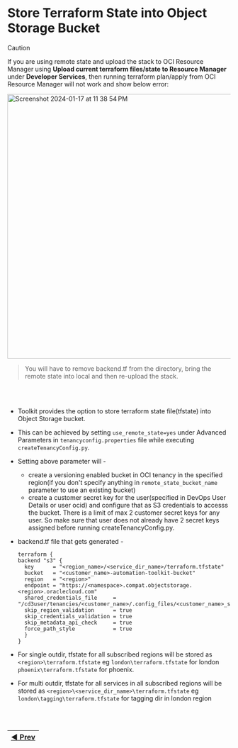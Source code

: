 # Store Terraform State into Object Storage Bucket

> [!Caution]  
> If you are using remote state and upload the stack to OCI Resource Manager using <b>Upload current terraform files/state to Resource Manager</b> under <b>Developer Services</b>, then running terraform plan/apply from OCI Resource Manager will not work and show below error:
> 
<img width="597" alt="Screenshot 2024-01-17 at 11 38 54 PM" src="https://github.com/oracle-devrel/cd3-automation-toolkit/assets/103508105/1b0cd9fa-1ac0-42c4-9c33-14ad4bf0ddb8">

> You will have to remove backend.tf from the directory, bring the remote state into local and then re-upload the stack.

<br><br>
* Toolkit provides the option to store terraform state file(tfstate) into Object Storage bucket.
* This can be achieved by setting ```use_remote_state=yes``` under Advanced Parameters in ```tenancyconfig.properties``` file while executing ```createTenancyConfig.py```.
* Setting above parameter will -
    - create a versioning enabled bucket in OCI tenancy in the specified region(if you don't specify anything in ```remote_state_bucket_name``` parameter to use an existing bucket)
    - create a customer secret key for the user(specified in DevOps User Details or user ocid) and configure that as S3 credentials to accesss the bucket. There is a limit of max 2 customer secret keys for any user. So make sure that user does not already have 2 secret keys assigned before running createTenancyConfig.py.
* backend.tf file that gets generated -
  
  ```
  terraform {
  backend "s3" {
    key      = "<region_name>/<service_dir_name>/terraform.tfstate"
    bucket   = "<customer_name>-automation-toolkit-bucket"
    region   = "<region>"
    endpoint = "https://<namespace>.compat.objectstorage.<region>.oraclecloud.com"
    shared_credentials_file     = "/cd3user/tenancies/<customer_name>/.config_files/<customer_name>_s3_credentials"
    skip_region_validation      = true
    skip_credentials_validation = true
    skip_metadata_api_check     = true
    force_path_style            = true
    }
  }  
  ```

* For single outdir, tfstate for all subscribed regions will be stored as ```<region>\terraform.tfstate``` eg ```london\terraform.tfstate``` for london ```phoenix\terraform.tfstate``` for phoenix.
* For multi outdir, tfstate for all services in all subscribed regions will be stored as ```<region>\<service_dir_name>\terraform.tfstate``` eg ```london\tagging\terraform.tfstate``` for tagging dir in london region

<br><br>
<div align='center'>

| <a href="/cd3_automation_toolkit/documentation/user_guide/cli_jenkins.md">:arrow_backward: Prev</a> |
| :---- | 
  
</div>

